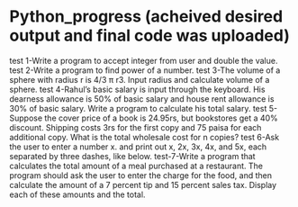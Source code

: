 # Python_progress (acheived desired output and final code was uploaded)
test 1-Write a program to accept integer from user and double the value.
test 2-Write a program to find power of a number.
test 3-The volume of a sphere with radius r is 4/3 π r3. Input radius and calculate volume of a sphere.
test 4-Rahul’s basic salary is input through the keyboard. His dearness allowance is 50% of basic salary and house rent allowance is 30% of basic salary. Write a program to calculate his total salary.
test 5-Suppose the cover price of a book is 24.95rs, but bookstores  get a 40% discount. Shipping costs 3rs for the first copy and 75 paisa for each additional copy. What is the total wholesale cost for n copies?
test 6-Ask the user to enter a number x. and print out  x, 2x, 3x, 4x, and 5x, each separated by three dashes, like below.
test-7-Write a program that calculates the total amount of a meal purchased at a restaurant. The program should ask the user to enter the charge for the food, and then calculate the amount of a 7 percent tip and 15 percent sales tax. Display each of these amounts and the total.
